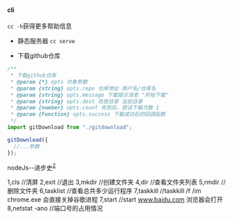 #### cli 

`cc -h`获得更多帮助信息
- 静态服务器
`cc serve`

- 下载github仓库
```ts
/**
 * 下载github仓库
 * @param {*} opts 对象参数
 * @param {string} opts.repo 仓库地址 用户名/仓库名
 * @param {string} opts.message 下载提示消息 "开始下载"
 * @param {string} opts.dest 存放目录 当前目录
 * @param {number} opts.count 失败后，尝试下载次数 1
 * @param {Function} opts.success 下载成功后的回调函数
 */
import gitDownload from "./gitdownload";

gitDownload({
  //...参数
});
```

















nodeJs--进步史<sup>[2]</sup>


1,cls    //清屏
2,exit   //退出
3,mkdir  //创建文件夹
4,dir    //查看文件夹列表
5,rmdir  //删除文件夹
6,tasklist   //查看总共多少运行程序 
7,taskkill   //taskkill /f /im chrome.exe  会直接关掉谷歌进程
7,start  //start www.baidu.com  浏览器会打开
8,netstat -ano   //端口号的占用情况












[1]: https://github.com/Tie-Dan/tdsp-cli
[2]:https://zhuanlan.zhihu.com/p/285194639
[3]:https://github.com/banlify/33-js-concepts

